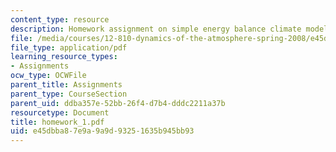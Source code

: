 ```yaml
---
content_type: resource
description: Homework assignment on simple energy balance climate models.
file: /media/courses/12-810-dynamics-of-the-atmosphere-spring-2008/e45dbba87e9a9a9d93251635b945bb93_homework_1.pdf
file_type: application/pdf
learning_resource_types:
- Assignments
ocw_type: OCWFile
parent_title: Assignments
parent_type: CourseSection
parent_uid: ddba357e-52bb-26f4-d7b4-dddc2211a37b
resourcetype: Document
title: homework_1.pdf
uid: e45dbba8-7e9a-9a9d-9325-1635b945bb93
---
```


